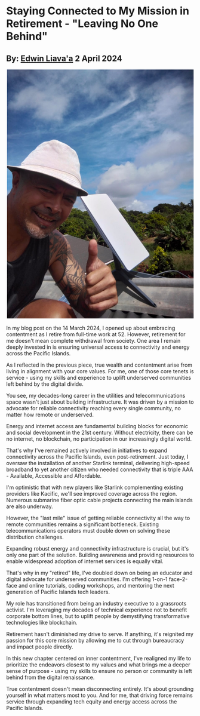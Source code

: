 # Staying Connected to My Mission in Retirement - "Leaving No One Behind"
## By: [Edwin Liava'a](https://github.com/EdwinLiavaa) 2 April 2024

<p align="center">
 <img width="500" src="https://github.com/EdwinLiavaa/liavaa.space/blob/main/blog/20240402/pic.png">
</p>

In my blog post on the 14 March 2024, I opened up about embracing contentment as I retire from full-time work at 52. However, retirement for me doesn't mean complete withdrawal from society. One area I remain deeply invested in is ensuring universal access to connectivity and energy across the Pacific Islands.

As I reflected in the previous piece, true wealth and contentment arise from living in alignment with your core values. For me, one of those core tenets is service - using my skills and experience to uplift underserved communities left behind by the digital divide.

You see, my decades-long career in the utilities and telecommunications space wasn't just about building infrastructure. It was driven by a mission to advocate for reliable connectivity reaching every single community, no matter how remote or underserved.

Energy and internet access are fundamental building blocks for economic and social development in the 21st century. Without electricity, there can be no internet, no blockchain, no participation in our increasingly digital world.

That's why I've remained actively involved in initiatives to expand connectivity across the Pacific Islands, even post-retirement. Just today, I oversaw the installation of another Starlink terminal, delivering high-speed broadband to yet another citizen who needed connectivity that is triple AAA - Available, Accessible and Affordable.

I'm optimistic that with new players like Starlink complementing existing providers like Kacific, we'll see improved coverage across the region. Numerous submarine fiber optic cable projects connecting the main islands are also underway.

However, the "last mile" issue of getting reliable connectivity all the way to remote communities remains a significant bottleneck. Existing telecommunications operators must double down on solving these distribution challenges.

Expanding robust energy and connectivity infrastructure is crucial, but it's only one part of the solution. Building awareness and providing resources to enable widespread adoption of internet services is equally vital.

That's why in my "retired" life, I've doubled down on being an educator and digital advocate for underserved communities. I'm offering 1-on-1 face-2-face and online tutorials, coding workshops, and mentoring the next generation of Pacific Islands tech leaders.

My role has transitioned from being an industry executive to a grassroots activist. I'm leveraging my decades of technical experience not to benefit corporate bottom lines, but to uplift people by demystifying transformative technologies like blockchain.

Retirement hasn't diminished my drive to serve. If anything, it's reignited my passion for this core mission by allowing me to cut through bureaucracy and impact people directly.

In this new chapter centered on inner contentment, I've realigned my life to prioritize the endeavors closest to my values and what brings me a deeper sense of purpose - using my skills to ensure no person or community is left behind from the digital renaissance.

True contentment doesn't mean disconnecting entirely. It's about grounding yourself in what matters most to you. And for me, that driving force remains service through expanding tech equity and energy access across the Pacific Islands.